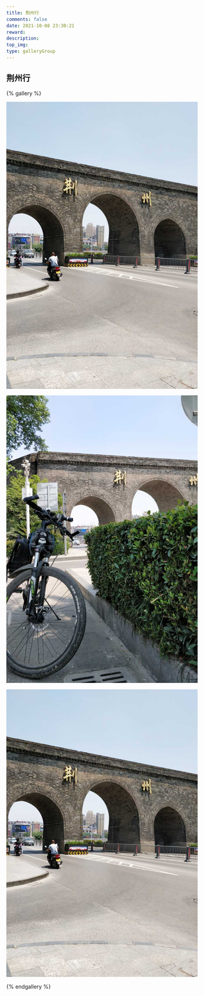 ```yaml
---
title: 荆州行
comments: false
date: 2021-10-08 23:30:21
reward:
description:
top_img:
type: galleryGroup
---
```

<style>
.page-title {
    display: none;
  }
</style>
## 荆州行

{% gallery %}

![](../../img/荆州行/1.jpg)

![](../../img/荆州行/2.jpg)

![](../../img/荆州行/1.jpg)

{% endgallery %}


